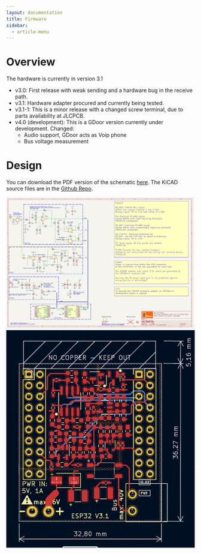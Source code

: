 ```yaml
---
layout: documentation
title: Firmware
sidebar:
  - article-menu
---
```


# Overview
The hardware is currently in version 3.1

- v3.0: First release with weak sending and a hardware bug in the receive path.
- v3.1: Hardware adapter procured and currently being tested.
- v3.1-1: This is a minor release with a changed screw terminal, due to parts availability at JLCPCB.
- v4.0 (development): This is a GDoor version currently under development. Changed:
  - Audio support, GDoor acts as Voip phone
  - Bus voltage measurement

# Design
You can download the PDF version of the schematic [here](/assets/design/esp32.pdf).
The KiCAD source files are in the [Github Repo](https://github.com/gdoor-org/gdoor/tree/main/hardware/esp32).
<div class="image">
<img src="/assets/images/doc-schematics.png"/>
</div>
<div class="image">
<img src="/assets/images/doc-pcb.png"/>
</div>